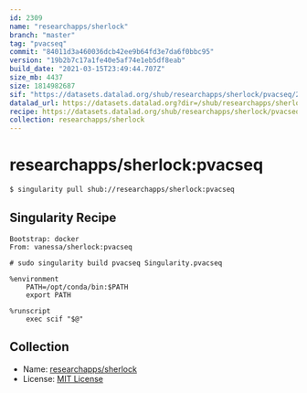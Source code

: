 ```yaml
---
id: 2309
name: "researchapps/sherlock"
branch: "master"
tag: "pvacseq"
commit: "84011d3a460036dcb42ee9b64fd3e7da6f0bbc95"
version: "19b2b7c17a1fe40e5af74e1eb5df8eab"
build_date: "2021-03-15T23:49:44.707Z"
size_mb: 4437
size: 1814982687
sif: "https://datasets.datalad.org/shub/researchapps/sherlock/pvacseq/2021-03-15-84011d3a-19b2b7c1/19b2b7c17a1fe40e5af74e1eb5df8eab.simg"
datalad_url: https://datasets.datalad.org?dir=/shub/researchapps/sherlock/pvacseq/2021-03-15-84011d3a-19b2b7c1/
recipe: https://datasets.datalad.org/shub/researchapps/sherlock/pvacseq/2021-03-15-84011d3a-19b2b7c1/Singularity
collection: researchapps/sherlock
---
```


# researchapps/sherlock:pvacseq

```bash
$ singularity pull shub://researchapps/sherlock:pvacseq
```

## Singularity Recipe

```singularity
Bootstrap: docker
From: vanessa/sherlock:pvacseq

# sudo singularity build pvacseq Singularity.pvacseq

%environment
    PATH=/opt/conda/bin:$PATH
    export PATH
    
%runscript
    exec scif "$@"
```

## Collection

 - Name: [researchapps/sherlock](https://github.com/researchapps/sherlock)
 - License: [MIT License](https://api.github.com/licenses/mit)

